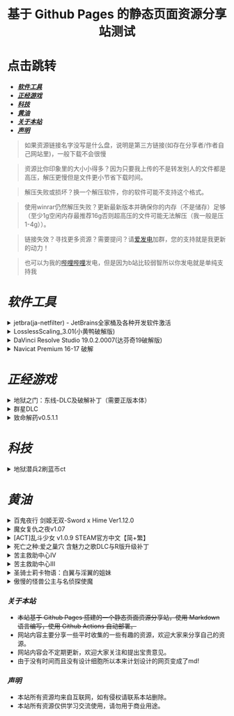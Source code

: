 <div align="center">
  <h1> 基于 Github Pages 的静态页面资源分享站测试 </h1>
</div>

# 点击跳转

- [***软件工具***](#软件工具)
- [***正经游戏***](#正经游戏)
- [***科技***](#科技)
- [***黄油***](#黄油)
- [***关于本站***](#关于本站)
- [***声明***](#声明)

> 如果资源链接名字没写是什么盘，说明是第三方链接(如存在分享者/作者自己网站里)，一般下载不会很慢

> 资源比你印象里的大小小得多？因为只要我上传的不是转发别人的文件都是高压，解压更慢但是文件更小节省下载时间。 

> 解压失败或损坏？换一个解压软件，你的软件可能不支持这个格式。

> 使用winrar仍然解压失败？更新最新版本并确保你的内存（不是储存）足够（至少1g空闲内存最推荐16g否则超高压的文件可能无法解压（我一般是压1-4g））。

> 链接失效？寻找更多资源？需要提问？请[爱发电](https://afdian.com/a/MsLGXC)加群，您的支持就是我更新的动力！

> 也可以为我的[哔哩哔哩](https://space.bilibili.com/36166672)发电，但是因为b站比较弱智所以你发电就是单纯支持我

# ***软件工具***

<details>
  <summary>jetbra(ja-netfilter) - JetBrains全家桶及各种开发软件激活</summary>

  - [x] ***资源版本***：*240701?2022.2.0*
  - [x] ***资源链接***：*[jetbra在线状态](https://3.jetbra.in)*
  - [x] ***资源链接***：*[在线获取组织激活码](https://hardbin.com/ipfs/bafybeih65no5dklpqfe346wyeiak6wzemv5d7z2ya7nssdgwdz4xrmdu6i)*
  - [x] ***资源链接***：*[jetbra.zip](https://hardbin.com/ipfs/bafybeih65no5dklpqfe346wyeiak6wzemv5d7z2ya7nssdgwdz4xrmdu6i/files/jetbra-8f6785eac5e6e7e8b20e6174dd28bb19d8da7550.zip)*
  - [ ] ***下载密码***：*无*
  - [ ] ***解压密码***：*无*
  - [x] ***最后测试***：*2024/7/7*
  - [x] ***最后状态***：*可用*
  <br><br>
  - [x] ***资源简介***：

      *jetbra(ja-netfilter)是JetBrains全家桶的激活工具，可以激活JetBrains全家桶的各种开发软件，包括IntelliJ IDEA、PyCharm、GoLand、DataGrip、PhpStorm、WebStorm、RubyMine、Rider、AppCode、CLion、ReSharper、DataSpell、MPS、Android Studio等。*

  - [x] ***使用方法***：*使用jetbra中的scrpit文件夹下的vbs脚本，执行完毕后启动任意jetbrains全家桶软件并输入激活码*
  - [x] ***资源大小***：*168KB*

</details>
<details>
  <summary>LosslessScaling_3.01(小黄鸭破解版)</summary>

  - [x] ***资源版本***：*3.01*
  - [x] ***资源链接***：*[LosslessScaling_3.01_Green.rar](https://pan.baidu.com/s/1ejmAIS50U-mMK-DQYeztBQ?pwd=LGXC)*
  - [x] ***下载密码***：*LGXC*
  - [ ] ***解压密码***：*无*
  - [x] ***最后测试***：*2025/2/11*
  - [x] ***最后状态***：*可用*
  <br><br>
  - [x] ***资源简介***：

      *无损缩放允许您使用最先进的缩放算法将窗口游戏缩放到全屏，并使用基于 ML 的专有缩放和帧生成。*

  - [x] ***使用方法***：*解压后运行exe文件*
  - [x] ***资源大小***：*59MB*

</details>
<details>
  <summary>DaVinci Resolve Studio 19.0.2.0007(达芬奇19破解版)</summary>

  - [x] ***资源版本***：*19.0.2.0007*
  - [x] ***资源链接***：*[Blackmagic Design DaVinci Resolve Studio 19.0.2.0007 (x64) Multilingual.rar](https://pan.baidu.com/s/1pWVhdBc8SKnMiwmMXZzKLA?pwd=LGXC)*
  - [x] ***下载密码***：*LGXC*
  - [ ] ***解压密码***：*无*
  - [x] ***最后测试***：*2025/2/11*
  - [x] ***最后状态***：*可用*
  <br><br>
  - [x] ***资源简介***：

      *DaVinci Resolve汇集剪辑、调色、视觉特效、动态图形和音频后期制作工具，以一套软件提供一站式解决方案！它采用美观新颖的界面设计，易学易用，能辅助新手用户快速上手操作，也能提供专业人士需要的强大性能。有了DaVinci Resolve，您无需学习使用多款软件工具，也不用在多款软件之间切换来完成不同的任务，从而以更快的速度制作出更优质的作品。这意味着您在制作全程都可以使用摄影机原始画质影像。只要一款软件，就相当于获得了属于您自己的后期制作工作室！学习和掌握DaVinci Resolve，就能获得好莱坞专业人士所使用的同款制作工具！*

  - [x] ***使用方法***：*解压后先安装达芬奇，然后安装DVREMU2 Manager模拟器破解达芬奇*
  - [x] ***资源大小***：*4.9G*

</details>
<details>
  <summary>Navicat Premium 16-17 破解</summary>

  - [ ] ***资源版本***：*无*
  - [x] ***资源链接***：*[winmm.dll](https://pan.baidu.com/s/1cfpPCBKSV72J1-Wh9OjGHw?pwd=LGXC)*
  - [x] ***下载密码***：*LGXC*
  - [ ] ***解压密码***：*无*
  - [x] ***最后测试***：*2025/3/12*
  - [x] ***最后状态***：*可用*
  <br><br>
  - [x] ***资源简介***：

      *如题*

  - [x] ***使用方法***：*官网安装navicat,吧dll放在根目录下*
  - [x] ***资源大小***：*672KB*

</details>

# ***正经游戏***

<details>
  <summary>地狱之门：东线-DLC及破解补丁（需要正版本体）</summary>

  - [x] ***资源版本***：*空降神兵*
  - [x] ***资源链接***：*[百度网盘/地狱之门：东线-DLC及破解补丁](https://pan.baidu.com/s/1tWjZjSGF7eUKfw5hga8q2g?pwd=LGXC)*
  - [x] ***下载密码***：*LGXC*
  - [ ] ***解压密码***：*无*
  - [x] ***最后测试***：*2024/10/21*
  - [x] ***最后状态***：*可用*
  <br><br>
  - [x] ***资源简介***：

      *由于网上只有完整盗版本体而没有纯dlc文件，加之dlc文件并不跟随基础游戏下载，破解补丁只能解锁地图兵种而不能游玩需要dlcpak文件的dlc战役*
      *导致想要在正版使用盗版dlc补丁必须下载几十个g的完整盗版游戏*
      *所以我自己下载并分离了最新的dlc文件，不需要浪费时间用每秒几百kb的网速去下载国外的完整游戏种子*
      *破解补丁也支持联机和成就解锁！也支持多人合作和合作战役的成就解锁！*

  - [x] ***使用方法***：*破解补丁解压至Call to Arms - Gates of Hell\binaries\x64目录下，pak文件解压至Call to Arms - Gates of Hell\resource下，启动游戏即可*
  - [x] ***资源大小***：*4.5GB*

</details>
<details>
  <summary>群星DLC</summary>

  - [x] ***资源版本***：*3.8.4-3.14.1*
  - [x] ***资源链接***：*[百度网盘/群星DLC](https://pan.baidu.com/s/1C5ZnMcarYMgEwZ0FoeGutw?pwd=me3r)*
  - [x] ***资源链接***：*[b站分享者原帖及其他网盘和下载方式](https://www.bilibili.com/opus/795870024468267027)*
  - [x] ***下载密码***：*me3r*
  - [ ] ***解压密码***：*无*
  - [x] ***最后测试***：*2025/1/10*
  - [x] ***最后状态***：*可用*
  <br><br>
  - [x] ***资源简介***：

      *what can i say*

  - [x] ***使用方法***：*看里面的说明*
  - [x] ***资源大小***：*853MB*

</details>
<details>
  <summary>致命解药v0.5.1.1</summary>

  - [x] ***资源版本***：*v0.5.1.1*
  - [x] ***资源链接***：*[迅雷云盘/致命解药The.Killing.Antidote.v0.5.1.1-104633](https://pan.xunlei.com/s/VOB4276bWrHKhGxb5drpk_aCA1?pwd=xysa)*
  - [x] ***下载密码***：*xysa*
  - [ ] ***解压密码***：*无*
  - [x] ***最后测试***：*2025/1/10*
  - [x] ***最后状态***：*可用*
  <br><br>
  - [x] ***资源简介***：

      *这是一款第三人称美女打僵尸的游戏。融合了射击、格斗、换装、解谜等元素。主要剧情是在未来，一种特殊的病菌导致人类不断感染变异，人类世界即将走向末日。主角 Jodi 是一名勇敢的自由记者，只身去调查事件内幕、寻找传说中的解药，不知觉已身陷险境。*

  - [x] ***使用方法***：*点击exe文件运行游戏，不是游侠图标开始游戏那个*
  - [x] ***资源大小***：*3.1GB*

</details>

# ***科技***

<details>
  <summary>地狱潜兵2刷蓝币ct</summary>

  - [ ] ***资源版本***：* *
  - [x] ***资源链接***：*[百度网盘/蓝币.ct](https://pan.baidu.com/s/1cWOJ4-JppRceX_rw5IUSZQ?pwd=LGXC)*
  - [x] ***下载密码***：*LGXC*
  - [ ] ***解压密码***：*无*
  - [x] ***最后测试***：*2025/1/10* 
  - [x] ***最后状态***：*可用*
  <br><br>
  - [x] ***资源简介***：
  
      *自己想办法过GG,最简单的方法是买一个1毛钱的小时卡或者用某个免费的玩意过掉然后不关游戏不开其他功能（开其他功能如果bypass过期可能导致gg蹦出游戏）。跟付费永久大哥里面的蓝币功能差不多，大厅开启进游戏扔补给中间会多出蓝币（有的挂是吧补给弹药盒也删了，只掉个空仓里面只有蓝币），由于防守和击杀图机制原因上限可以刷的比正常图多十几倍，而且还会自动吸蓝币到脚下*

  - [x] ***使用方法***：**
  - [x] ***资源大小***：*2KB*

</details>

# ***黄油***

<details>
  <summary>百鬼夜行 剑姬无双-Sword x Hime Ver1.12.0 </summary>

  - [x] ***资源版本***：*v1.12*
  - [x] ***资源链接***：*[百度网盘/Sword x Hime v1.12.0](https://pan.baidu.com/s/1LBmjve-6pAqg0ObRyCVHMg?pwd=LGXC)*
  - [x] ***下载密码***：*LGXC*
  - [ ] ***解压密码***：*无*
  - [x] ***最后测试***：*2025/1/10* 
  - [x] ***最后状态***：*可用*
  <br><br>
  - [x] ***资源简介***：
  
      **

  - [x] ***使用方法***：*下载并解压，点击exe文件运行游戏。*
  - [x] ***资源大小***：*5.3GB*
  - [x] ***黄油总评***：*6/10*
  - [x] ***黄油简评***：*其实游戏蛮大的20多G,但是建模和战斗都十分拉跨，动画多拉回一点分数，但其实动画很多都是稍微改下。剧情压根没有（完全不能称作剧情的莫名其妙任务）*

</details>
<details>
  <summary>魔女复仇之夜v1.07</summary>

  - [x] ***资源版本***：*v1.07*
  - [x] ***资源链接***：*[百度网盘/魔女复仇之夜v1.07.rar](https://pan.baidu.com/s/1NwqjQ9BHXGU5PGXh_MPRmQ?pwd=LGXC)*
  - [x] ***下载密码***：*LGXC*
  - [ ] ***解压密码***：*无*
  - [x] ***最后测试***：*2025/1/10* 
  - [x] ***最后状态***：*可用*
  <br><br>
  - [x] ***资源简介***：
  
      **

  - [x] ***使用方法***：*下载并解压，点击exe文件运行游戏。含无码+作弊mod,按键忘记了好像是按f几自己试一下，有加血加钱什么的*
  - [x] ***资源大小***：*817MB*
  - [x] ***黄油总评***：*10/10*
  - [x] ***黄油简评***：*有魂系act黄油之名，对喜欢此类的玩家来说是神作，剧情也挺黑深残的*

</details>
<details>
  <summary>[ACT]乱斗少女  v1.0.9  STEAM官方中文【简+繁】</summary>

  - [x] ***资源版本***：*v1.09*
  - [x] ***资源链接***：*[百度网盘/[ACT]乱斗少女  v1.0.9  STEAM官方中文【简+繁】.rar](https://pan.baidu.com/s/1xp_2vGEtGKSpMEvg8ojGpQ?pwd=LGXC)*
  - [x] ***下载密码***：*LGXC*
  - [ ] ***解压密码***：*无*
  - [x] ***最后测试***：*2025/1/10* 
  - [x] ***最后状态***：*可用*
  <br><br>
  - [x] ***资源简介***：
  
      *《乱斗少女》是一款2D动作战斗游戏。你扮演一名普通青年“九条宗介”，某日突然被黑手党“京华会”找上。被迫成为总长的你被卷入与其他帮派的战斗中……幸好，总长还享有专门的性处理服务！用拳头征服其他帮派，让她们臣服！*

  - [x] ***使用方法***：*下载并解压，点击exe文件运行游戏。*
  - [x] ***资源大小***：*1.47GB*
  - [x] ***黄油总评***：*7/10*
  - [x] ***黄油简评***：*美术立绘不错，剧情勉强能看，战斗还行，内容和cg太少（好像就8个cg来着），游戏时长大概2-3小时*

</details>
<details>
  <summary>死亡之种:爱之巢穴 含魅力之歌DLC与R版升级补丁</summary>

  - [x] ***资源版本***：*v2.103*
  - [x] ***资源链接***：*[迅雷云盘/Seed.of.the.Dead.Sweet.Home.v2.103-76701](https://pan.xunlei.com/s/VNr8Wm_ljzUslQYpb5IYxVDLA1?pwd=qhmd)*
  - [x] ***资源链接***：*[SoD_SH_Patch_2.103R.zip](https://www.mediafire.com/file/m394m00set28ffr/SoD_SH_Patch_2.103R.zip/file)*
  - [x] ***下载密码***：*qhmd*
  - [ ] ***解压密码***：*无*
  - [x] ***最后测试***：*2024/8/17* 
  - [x] ***最后状态***：*可用*
  <br><br>
  - [x] ***资源简介***：
  
      *为了守护那个可爱的女孩子，把可恨的怪物杀掉！在化为地狱的这个世界上，建立起和女主角们的爱之巢穴（Sweet Home）吧！可以同时享受暴力满载的僵尸FPS，和与女孩子们的温馨的恩爱调情生活的世界末日后僵尸FPS美少女游戏！*

  - [x] ***使用方法***：*下载并解压，点击exe文件运行游戏。游戏本体为steam阉割版，需要下载第二个链接的补丁并安装即为完整版本。*
  - [x] ***资源大小***：*20GB*
  - [x] ***黄油总评***：*8/10*
  - [x] ***黄油简评***：*看了吓尿的建模，但是黄油之路。整体内容量在黄油中挺大的。原本做了详细测评被叔叔封掉了，不多说*

</details>
<details>
  <summary>苦主救助中心Ⅳ</summary>

  - [x] ***资源版本***：*v0.01.1 测试版*
  - [x] ***资源链接***：*[K-0202.7z](https://kooink.top/wp-content/uploads/2024/04/K-0202.7z)*
  - [ ] ***下载密码***：*无*
  - [x] ***解压密码***：*快意库-kooink.com*
  - [x] ***最后测试***：*2024/7/8*
  - [x] ***最后状态***：*可用*
  <br><br>
  - [x] ***资源简介***：
  
      *这是一个恶搞剧情解谜游戏，点击对话推进剧情，游戏中设置许多解谜关卡，可以通过探索寻找道具，根据游戏提示物品解开谜题。*

      *游戏延续苦主救助中心3的游戏设定和玩法。*

      *新游戏的故事讲述主角张吉继续未委托人寻找关键道具手机的故事。游戏具有多条主线，而所有的主线都汇聚于手机这条主线上线，接下来所有的角色又会产生什么样新的羁绊呢？主角又会如何解决这些问题，以及这一次又是谁在背后捣鬼呢？敬请期待！*
  
      *游戏采用动态漫画的演出方式，画面丰富，玩法简单，配合小游戏解谜玩法，整体故事剧情诙谐幽默，包含许多时下流行热梗，如果你熟知网络文化将会更喜欢这个系列的作品。*

  - [x] ***使用方法***：*下载并解压，点击exe文件运行游戏*
  - [x] ***资源大小***：*1.22GB*
  - [x] ***黄油总评***：*无*
  - [x] ***黄油简评***：*好像没做完，但是我也没玩完。*

</details>

<details>
  <summary>苦主救助中心III</summary>

  - [x] ***资源版本***：*v230425*
  - [x] ***资源链接1***：*[百度网盘/KUZ.exe](https://pan.baidu.com/share/init?surl=m_uH2OfwP-shWMG2m_9QEg)*
  - [x] ***下载密码***：*t6t9*
  - [x] ***解压密码***：*laoquzhang.com*
  - [ ] ***最后测试***：*无*
  - [ ] ***最后状态***：*未知*
  <br><br>
  - [x] ***资源版本***：*v230425*
  - [x] ***资源链接2***：*[苦主救助中心3v230425.7z](https://cdn2.koyso.com/%E8%8B%A6%E4%B8%BB%E6%95%91%E5%8A%A9%E4%B8%AD%E5%BF%833v230425.7z?verify=1720460056-cE0b%2F1tcTYyzSoGCsDjgsbxqghS3GI3ccnVtG6%2BgtNs%3D)*
  - [ ] ***下载密码***：*无*
  - [ ] ***解压密码***：*无*
  - [ ] ***最后测试***：*无*
  - [ ] ***最后状态***：*未知*
  <br><br>
  - [x] ***资源简介***：

      *請注意！本遊戲很苦，包含強烈NTR情節，純愛戰士慎入！*
      *本遊戲涉及魅黑嘲諷及惩罚结局，不喜歡黑人元素的战士慎入！慎入！*

      *這是一款，互動敘事類型遊戲，全情節畫面和配音使人身臨其境享受苦主和黃毛的快樂與痛苦。*

      *本作品，在主線上講述了部分張吉成立”救助中心“之前的故事。張吉本是普通的打工族，但是突遭橫禍，唯一親人因為工廠事故喪生。之後又被迫失業，無良老闆事故推責，遭到電信詐騙等等一系列不公對待和打擊之後，被抓入獄。在人生跌入低谷時，遇上了父親生前唯一遺物，一隻會說話的兔子，從此開啟了搞怪的“苦主救助”工作。*

      *本次”救助中心“的客戶是一名拿著5億資金白手起家，一步步做到身家過億的成功人士。但是實業上的‘成功’卻無法彌補感性上的缺失。在親情和愛情之間，上演了一幕幕慘綠的人生大戲。在愛情和財富甚至人格都失去的情況下，無奈找到“苦主救助中心”，這一次張吉又會怎樣解決這場鬧劇呢？這背後的牛頭人到底是誰？*

  - [ ] ***使用方法***：*未知*
  - [x] ***资源大小***：*833MB*
  - [x] ***黄油总评***：*9/10*
  - [x] ***黄油简评***：*ds神级立绘，但是剧情苦看的想打人*

</details>

<details>
  <summary>圣骑士莉卡物语：白翼与淫翼的姐妹</summary>

  - [x] ***资源版本***：*v1.3.2*
  - [x] ***资源链接***：*[夸克网盘/HolyKnightRicca_v132zh.7z](https://pan.quark.cn/s/a1d4b56897ef)*
  - [x] ***下载密码***：*ZuXt*
  - [ ] ***解压密码***：*无*
  - [x] ***最后测试***：*2024/7/10*
  - [x] ***最后状态***：*可用*
  <br><br>
  - [x] ***资源简介***：

      *照耀着地上生者的神圣阳光*
      *当那光芒愈发强烈*
      *当那光辉愈发耀眼*
      *那影子也会更浓……*
      *那光也落得更深……*
      *被神选中和妹妹成为♯♯的姐姐*
      *这是一个被淫靡所粉饰的孤独姐妹的童话……*
      *被授予了变身伪圣骑士的力量的妹妹莉卡*
      *为了寻找被带走的姐姐米莉亚而出发*
      *用丰富多彩的战斗来*
      *消灭阻止圣骑士去路的强大魔物们*

  - [x] ***使用方法***：*下载并解压，点击exe文件运行游戏*
  - [x] ***资源大小***：*3.4GB*
  - [x] ***黄油总评***：*无*
  - [x] ***黄油简评***：*不喜欢萝莉少女，没玩，听说是神作*

</details>

<details>
  <summary>傲慢的怪兽公主与名侦探使魔</summary>


  - [x] ***资源版本***：*v1.05*
  - [x] ***资源链接***：*[百度网盘/K-0168.7z](https://pan.baidu.com/s/1ceWzKxGbLKG9Wu6P8HNedA)*
  - [x] ***下载密码***：*hrq7*
  - [x] ***解压密码***：*快意库-kooink.com*
  - [ ] ***最后测试***：*无*
  - [ ] ***最后状态***：*未知*
  <br><br>
  - [x] ***资源简介***：

      *成为怪兽公主的奴隶过着同居生活！丰富有趣的时间管理恋爱养成游戏*
      *前略，这是一个关于被外星人绑架，离乡背井来到异星球的故事－－－*
      *一名地球上普通的私家侦探，简称「名侦探」，遇到了前所未有的大委托。*
      *委托内容竟然是…到外星球担任谜之美少女「黛奴」的宠物！*
      *虽然外表是位金发美少女，然而实则刁蛮任性，视众生为蝼蚁，甚至拥有能召唤强大怪兽军团的神奇能力？！*

      *这位有着毁灭多颗星球前科的黛奴，便是在宇宙间凶名赫赫的「外星暴君」！*
      *伴君如伴虎，在她麾下，主角该如何利用智慧寻求一线生机？*
      *从观赏用宠物起步，要想提升地位的方式竟然是征服星球？！*

      *《怠惰的怪兽公主不想工作》相同世界观续作*
      *日语全语音配音，轻小说式主线，客制化主题曲*
      *活泼生动的动态演出，深入其境的养成互动，丰富多变的纸娃娃更衣系统*
      *比前作更强、体位更多的动态H模式，各具特色的美少女领主们*
      *绘制精美的CG与场景，简单的SLG侵攻要素，时间管理系统*

  - [x] ***使用方法***：*下载并解压，点击exe文件运行游戏*
  - [x] ***资源大小***：*1.1GB*
  - [x] ***黄油总评***：*8/10*
  - [x] ***黄油简评***：*比他们新作乱斗少女好多了，但是缺点一样是内容太少，大概在乱斗少女翻倍内容左右*

</details>

### ***关于本站***

- ~~本站基于 Github Pages 搭建的一个静态页面资源分享站，使用 Markdown 语言编写，使用 Github Actions 自动部署。~~
- 网站内容主要分享一些平时收集的一些有趣的资源，欢迎大家来分享自己的资源。
- 网站内容会不定期更新，欢迎大家关注和提出宝贵意见。
- 由于没有时间而且没有设计细胞所以本来计划设计的网页变成了md!

### ***声明***

- 本站所有资源均来自互联网，如有侵权请联系本站删除。
- 本站所有资源仅供学习交流使用，请勿用于商业用途。